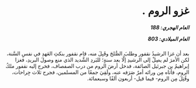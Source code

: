 <h1 dir="rtl">غزو الروم .</h1>

<h5 dir="rtl">العام الهجري:  188

العام الميلادي: 803

</h5>

<p dir="rtl">بعد أن غزا الرشيدُ نقفور وطلبَ الصُّلحَ وقَبِلَ منه، قام نقفور بنكثِ العَهدِ في نفسِ السَّنة، لكن الأمرَ لم يصِلْ إلى الرشيدِ إلَّا بعد سنةٍ؛ للبَردِ الشَّديد الذي منع وصولَ البريدِ، فغزا إبراهيمُ بن جبرئيل الصائفة، فدخل أرضَ الروم من درب الصفصاف، فخرج إليه نقفور ملكُ الروم، فأتاه مِن ورائه أمرٌ صَرَفه عنه، ولَقِيَ جمعًا من المسلمين، فجرح ثلاث جِراحات، وقُتِلَ مِن الروم- فيما قيل- أربعون ألفًا وسبعمائة.</p></br>
